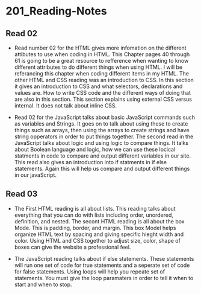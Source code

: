 # 201_Reading-Notes

## Read 02
- Read number 02 for the HTML gives more infomation on the different attibutes to use when coding in HTML. This Chapter pages 40 through 61 is going to be a great resource to refference when wanting to know different attributes to do different things when using HTML. I will be referancing this chapter when coding different items in my HTML. The other HTML and CSS reading was an introduction to CSS. In this section it gives an introduction to CSS and what selectors, declarations and values are. How to write CSS code and the different ways of doing that are also in this section. This section explains using external CSS versus internal. It does not talk about inline CSS. 

- Read 02 for the JavaScript talks about basic JavaScript commands such as variables and Strings. It goes on to talk about using these to create things such as arrays, then using the arrays to create strings and have string opperators in order to put things together. The second read in the JavaScript talks about logic and using logic to compare things. It talks about Boolean language and logic, how we can use these locical statments in code to compare and output different variables in our site. This read also gives an introduction into if statments in if else statements. Again this will help us compare and output different things in our javaScript.

## Read 03

- The First HTML reading is all about lists. This reading talks about everything that you can do with lists including order, unordered, definition, and nested. The secont HTML reading is all about the box Mode. This is padding, border, and margin. This box Model helps organize HTML text by spacing and giving specific hieght width and color. Using HTML and CSS together to adjust size, color, shape of boxes can give the website a professional feel.

- The JavaScript reading talks about if else statements. These statements will run one set of code for true statements and a seperate set of code for false statements. Using loops will help you repeate set of statements. You must give the loop paramaters in order to tell it when to start and when to stop. 
